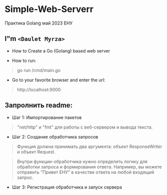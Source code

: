 # Simple-Web-Serverr
Практика Golang май 2023 ЕНУ

## I"m  `<Daulet Myrza>`

* How to Create a Go (Golang) based web server
>
* How to run:
>go run /cmd/main.go
- Go to your favorite browser and enter the url: 
> http://localhost:9000

## Запролнить readme:

* Шаг 1: Импортирование пакетов
 > "net/http" и "fmt" для работы с веб-сервером и вывода текста.

* Шаг 2: Создание обработчика запросов
 > Функция должна принимать два аргумента: объект ResponseWriter и объект Request.

 > Внутри функции-обработчика нужно определить логику для обработки запроса и формирования ответа. Например, вы можете отправить "Привет ЕНУ" в качестве ответа на любой входящий запрос.

* Шаг 3: Регистрация обработчика и запуск сервера
